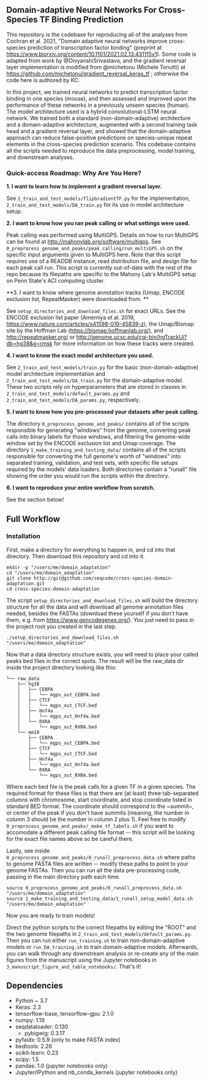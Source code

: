 ## Domain-adaptive Neural Networks For Cross-Species TF Binding Prediction

This repository is the codebase for reproducing all of the analyses from Cochran et al. 2021, "Domain adaptive neural networks improve cross-species prediction of transcription factor binding" (preprint at https://www.biorxiv.org/content/10.1101/2021.02.13.431115v1). Some code is adapted from work by @DivyanshiSrivastava, and the gradient reversal layer implementation is modified from @michetonu (Michele Tonutti) at https://github.com/michetonu/gradient_reversal_keras_tf ; otherwise the code here is authored by KC.

In this project, we trained neural networks to predict transcription factor binding in one species (mouse), and then assessed and improved upon the performance of these networks in a previously unseen species (human). The model architecture used is a hybrid convolutional-LSTM neural network. We trained both a standard (non-domain-adaptive) architecture and a domain-adaptive architecture, augmented with a second training task head and a gradient reversal layer, and showed that the domain-adaptive approach can reduce false-positive predictions on species-unique repeat elements in the cross-species prediction scenario. This codebase contains all the scripts needed to reproduce the data preprocessing, model training, and downstream analyses.


### Quick-access Roadmap: Why Are You Here?

**1. I want to learn how to implement a gradient reversal layer.**

See `2_train_and_test_models/flipGradientTF.py` for the implementation, `2_train_and_test_models/DA_train.py` for its use in model architecture setup.

**2. I want to know how you ran peak calling or what settings were used.**

Peak calling was performed using MultiGPS. Details on how to run MultiGPS can be found at http://mahonylab.org/software/multigps. See `0_preprocess_genome_and_peaks/peak_calling/run_multiGPS.sh` on the specific input arguments given to MultiGPS here. Note that this script requires use of a READDB instance, read distribution file, and design file for each peak call run.  This script is currently out-of-date with the rest of the repo because its filepaths are specific to the Mahony Lab's MultiGPS setup on Penn State's ACI computing cluster.

**3. I want to know where genome annotation tracks (Umap, ENCODE exclusion list, RepeatMasker) were downloaded from. **

See `setup_directories_and_download_files.sh` for exact URLs. See the ENCODE exclusion list paper (Amemiya et al. 2019, https://www.nature.com/articles/s41598-019-45839-z), the Umap/Bismap site by the Hoffman Lab (https://bismap.hoffmanlab.org/), and http://repeatmasker.org/ or http://genome.ucsc.edu/cgi-bin/hgTrackUi?db=hg38&g=rmsk for more information on how these tracks were created.

**4. I want to know the exact model architecture you used.**

See `2_train_and_test_models/train.py` for the basic (non-domain-adaptive) model architecture implementation and `2_train_and_test_models/DA_train.py` for the domain-adaptive model. These two scripts rely on hyperparameters that are stored in classes in `2_train_and_test_models/default_params.py` and `2_train_and_test_models/DA_params.py`, respectively.

**5. I want to know how you pre-processed your datasets after peak calling.**

The directory `0_preprocess_genome_and_peaks/` contains all of the scripts responsible for generating "windows" from the genome, converting peak calls into binary labels for those windows, and filtering the genome-wide window set by the ENCODE exclusion list and Umap coverage. The directory `1_make_training_and_testing_data/` contains all of the scripts responsible for converting the full genome's worth of "windows" into separated training, validation, and test sets, with specific file setups required by the models' data loaders. Both directories contain a "runall" file showing the order you would run the scripts within the directory.

**6. I want to reproduce your entire workflow from scratch.**

See the section below!


## Full Workflow

### Installation

First, make a directory for everything to happen in, and cd into that directory. Then download this repository and cd into it.

```
mkdir -p "/users/me/domain_adaptation"
cd "/users/me/domain_adaptation"
git clone http://git@github.com/seqcode/cross-species-domain-adaptation.git
cd cross-species-domain-adaptation
```

The script `setup_directories_and_download_files.sh` will build the directory structure for all the data and will download all genome annotation files needed, besides the FASTAs (download these yourself if you don't have them, e.g. from https://www.gencodegenes.org/). You just need to pass in the project root you created in the last step.

```
./setup_directories_and_download_files.sh "/users/me/domain_adaptation"
```

Now that a data directory structure exists, you will need to place your called peaks bed files in the correct spots. The result will be the raw_data dir inside the project directory looking like this:

```
└── raw_data
    ├── hg38
    │   ├── CEBPA
    │   │   └── mgps_out_CEBPA.bed
    │   ├── CTCF
    │   │   └── mgps_out_CTCF.bed
    │   ├── Hnf4a
    │   │   └── mgps_out_Hnf4a.bed
    │   └── RXRA
    │       └── mgps_out_RXRA.bed
    └── mm10
        ├── CEBPA
        │   └── mgps_out_CEBPA.bed
        ├── CTCF
        │   └── mgps_out_CTCF.bed
        ├── Hnf4a
        │   └── mgps_out_Hnf4a.bed
        └── RXRA
            └── mgps_out_RXRA.bed
```

Where each bed file is the peak calls for a given TF in a given species. The required format for these files is that there are (at least) three tab-separated columns with chromosome, start coordinate, and stop coordinate listed in standard BED format. The coordinate should correspond to the ~summit~, or center of the peak if you don't have summits (meaning, the number in column 3 should be the number in column 2 plus 1). Feel free to modify `0_preprocess_genome_and_peaks/_make_tf_labels.sh` if you want to accomodate a different peak calling file format -- this script will be looking for the exact file names above so be careful there.

Lastly, see inside `0_preprocess_genome_and_peaks/0_runall_preprocess_data.sh` where paths to genome FASTA files are written -- modify these paths to point to your genome FASTAs. Then you can run all the data pre-processing code, passing in the main directory path each time.

```
source 0_preprocess_genome_and_peaks/0_runall_preprocess_data.sh "/users/me/domain_adaptation"
source 1_make_training_and_testing_data/1_runall_setup_model_data.sh "/users/me/domain_adaptation"
```

Now you are ready to train models!

Direct the python scripts to the correct filepaths by editing the "ROOT" and the two genome filepaths in `2_train_and_test_models/default_params.py`. Then you can run either `run_training.sh` to train non-domain-adaptive models or `run_DA_training.sh` to train domain-adaptive models. Afterwards, you can walk through any downstream analysis or re-create any of the main figures from the manuscript using the Jupyter notebooks in `3_manuscript_figure_and_table_notebooks/`. That's it!

## Dependencies
- Python ~ 3.7
- Keras: 2.3
- tensorflow-base, tensorflow-gpu: 2.1.0
- numpy: 1.19
- seqdataloader: 0.130
  - pybigwig: 0.3.17
- pyfaidx: 0.5.9 (only to make FASTA index)
- bedtools: 2.26
- scikit-learn: 0.23
- scipy: 1.5
- pandas: 1.0 (jupyter notebooks only)
- Jupyter/IPython and nb_conda_kernels (jupyter notebooks only)
